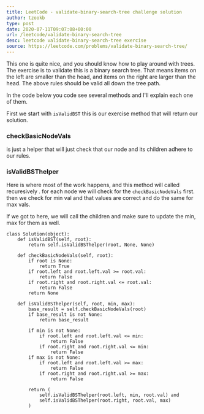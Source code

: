 ```yaml
---
title: LeetCode - validate-binary-search-tree challenge solution
author: tzookb
type: post
date: 2020-07-11T09:07:08+00:00
url: /leetcode/validate-binary-search-tree
desc: leetcode validate-binary-search-tree exercise
source: https://leetcode.com/problems/validate-binary-search-tree/
---
```


This one is quite nice, and you should know how to play around with trees.
The exercise is to validate this is a binary search tree.
That means items on the left are smaller than the head, and items on the right are larger than the head.
The above rules should be valid all down the tree path.

In the code below you code see several methods and I'll explain each one of them.

First we start with `isValidBST` this is our exercise method that will return our solution.

### checkBasicNodeVals

is just a helper that will just check that our node and its children adhere to our rules.

### isValidBSThelper

Here is where most of the work happens, and this method will called recuresively .
for each node we will check for the `checkBasicNodeVals` first.
then we check for min val and that values are correct and do the same for max vals.

If we got to here, we will call the children and make sure to update the min, max for them as well.

```
class Solution(object):
    def isValidBST(self, root):
        return self.isValidBSThelper(root, None, None)

    def checkBasicNodeVals(self, root):
        if root is None:
            return True
        if root.left and root.left.val >= root.val:
            return False
        if root.right and root.right.val <= root.val:
            return False
        return None

    def isValidBSThelper(self, root, min, max):
        base_result = self.checkBasicNodeVals(root)
        if base_result is not None:
            return base_result

        if min is not None:
            if root.left and root.left.val <= min:
                return False
            if root.right and root.right.val <= min:
                return False
        if max is not None:
            if root.left and root.left.val >= max:
                return False
            if root.right and root.right.val >= max:
                return False

        return (
            self.isValidBSThelper(root.left, min, root.val) and
            self.isValidBSThelper(root.right, root.val, max)
        )
```
